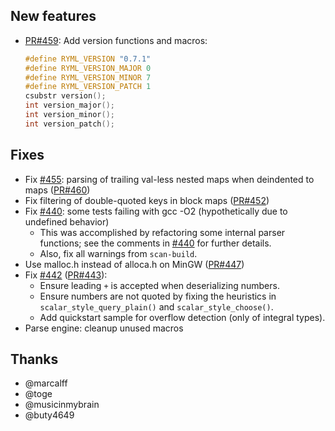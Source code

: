 ## New features

- [PR#459](https://github.com/biojppm/rapidyaml/pull/459): Add version functions and macros:
  ```cpp
  #define RYML_VERSION "0.7.1"
  #define RYML_VERSION_MAJOR 0
  #define RYML_VERSION_MINOR 7
  #define RYML_VERSION_PATCH 1
  csubstr version();
  int version_major();
  int version_minor();
  int version_patch();
  ```

## Fixes

- Fix [#455](https://github.com/biojppm/rapidyaml/issues/455): parsing of trailing val-less nested maps when deindented to maps ([PR#460](https://github.com/biojppm/rapidyaml/pull/460))
- Fix filtering of double-quoted keys in block maps ([PR#452](https://github.com/biojppm/rapidyaml/pull/452))
- Fix [#440](https://github.com/biojppm/rapidyaml/issues/440): some tests failing with gcc -O2 (hypothetically due to undefined behavior)
  - This was accomplished by refactoring some internal parser functions; see the comments in [#440](https://github.com/biojppm/rapidyaml/issues/440) for further details.
  - Also, fix all warnings from `scan-build`.
- Use malloc.h instead of alloca.h on MinGW ([PR#447](https://github.com/biojppm/rapidyaml/pull/447))
- Fix [#442](https://github.com/biojppm/rapidyaml/issues/442) ([PR#443](https://github.com/biojppm/rapidyaml/pull/443)):
  - Ensure leading `+` is accepted when deserializing numbers.
  - Ensure numbers are not quoted by fixing the heuristics in `scalar_style_query_plain()` and `scalar_style_choose()`.
  - Add quickstart sample for overflow detection (only of integral types).
- Parse engine: cleanup unused macros


## Thanks

- @marcalff
- @toge
- @musicinmybrain
- @buty4649
